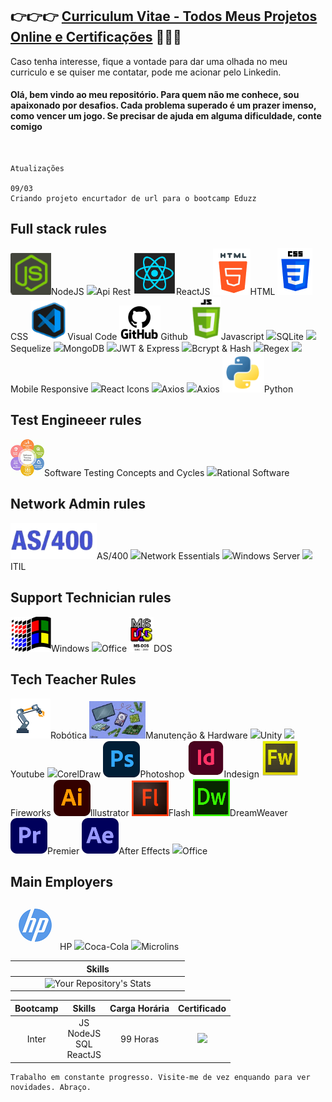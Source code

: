 <h2> 👉👉👉 <a href="https://alessandrogeras.github.io/Curriculum">Curriculum Vitae - Todos Meus Projetos Online e Certificações</a> 👀👀👀</h2>
Caso tenha interesse, fique a vontade para dar uma olhada no meu curriculo e se quiser me contatar, pode me acionar pelo Linkedin.<br />

<h4> Olá, bem vindo ao meu repositório. Para quem não me conhece, sou apaixonado por desafios. Cada problema superado é um prazer imenso, como vencer um jogo. Se precisar de ajuda em alguma dificuldade, conte comigo</h4><br />

```
Atualizações

09/03
Criando projeto encurtador de url para o bootcamp Eduzz
```

## Full stack rules<br />
![NodeJS](images/image-20211113125026184.png)NodeJS
<img src="https://encrypted-tbn0.gstatic.com/images?q=tbn:ANd9GcRrrHGe-GRedxM5chPDm6AplC0X2gHxvDg4hQ&usqp=CAU" width="85px">Api Rest
<img src="https://github.com/AlessandroGeras/AlessandroGeras/blob/main/images/reactjs.png" width="69px">ReactJS
![HTML](images/image-20211113125410000.png)HTML
![CSS](images/image-20211113125511569.png)CSS
<img src="https://github.com/AlessandroGeras/AlessandroGeras/blob/main/images/image-20211113130529335.png" width="59px">Visual Code
![Github](images/image-20211113232623950.png)Github
<img src="https://github.com/AlessandroGeras/AlessandroGeras/blob/main/images/image-20211113234134511.png" width="49px">Javascript
<img src="https://encrypted-tbn0.gstatic.com/images?q=tbn:ANd9GcRpv6DDHRpfs9VM8CPl8KQkjjQ48BVPNMlRvQ&usqp=CAU" width="99px">SQLite
<img src="https://encrypted-tbn0.gstatic.com/images?q=tbn:ANd9GcTTQ9kJl-IL3viOoMuXVg8LcL-y-vGFY3pNzQ&usqp=CAU" width="129px">Sequelize
<img src="https://encrypted-tbn0.gstatic.com/images?q=tbn:ANd9GcQrk3CoKA9O3tEdfksRDVK4k3SnxOR13_gg3A&usqp=CAU" width="99px">MongoDB
<img src="https://encrypted-tbn0.gstatic.com/images?q=tbn:ANd9GcQqqpzok9nuKWg8XunUpmlgr9dvGxqbWZ3Lfg&usqp=CAU" width="159px">JWT & Express
<img src="https://i.ytimg.com/vi/r1Iygf-rRdE/maxresdefault.jpg" width="159px">Bcrypt & Hash
<img src="https://res.cloudinary.com/practicaldev/image/fetch/s--xNN3N2qj--/c_limit%2Cf_auto%2Cfl_progressive%2Cq_auto%2Cw_880/https://dev-to-uploads.s3.amazonaws.com/uploads/articles/lfeb29tti4oe0efwgu65.jpeg" width="209px">Regex
<img src="https://quintagroup.com/services/web-design/responsive-website-design.png" width="159px">Mobile Responsive
<img src="https://res.cloudinary.com/practicaldev/image/fetch/s--RQF7UfFs--/c_imagga_scale,f_auto,fl_progressive,h_900,q_auto,w_1600/https://dev-to-uploads.s3.amazonaws.com/uploads/articles/2ucc7xyvobyaypil1b77.jpg" width="129px">React Icons
<img src="https://i.morioh.com/210119/4aff2bd0.webp" width="129px">Axios
<img src="https://miro.medium.com/max/1000/1*BFoC90U7sk6Tn9KGeabX6w.png" width="129px">Axios
![Python](images/image-20211113122258724.png)Python


## Test Engineeer rules<br />
![AS/400](images/test.png)Software Testing Concepts and Cycles
<img src="https://encrypted-tbn0.gstatic.com/images?q=tbn:ANd9GcQYXzLf6XO-50SPLY9vYYGv60OIlvwf_YLxjA&usqp=CAU" width="59px">Rational Software

## Network Admin rules<br />
![AS/400](images/image-20211113214545596.png)AS/400
<img src="https://images-na.ssl-images-amazon.com/images/I/51wrfkuAg-L._SX397_BO1,204,203,200_.jpg" width="39px">Network Essentials
<img src="https://encrypted-tbn0.gstatic.com/images?q=tbn:ANd9GcTy2qhttps://miro.medium.com/max/1000/1*BFoC90U7sk6Tn9KGeabX6w.pngNCnObHq9ikLKK2QLVJVSU5ypxw&usqp=CAU" width="175px">Windows Server
<img src="https://encrypted-tbn0.gstatic.com/images?q=tbn:ANd9GcSiKmB9Zu9PF_BAlRpQ1a2Xm2vEy0TNN75PMu5YfUWlsWxF7kTKmCVD8g9L9z6lqm94TCE&usqp=CAU" width="55px">ITIL

## Support Technician rules<br />
![Windows](images/image-20211113213944803.png)Windows
<img src="https://encrypted-tbn0.gstatic.com/images?q=tbn:ANd9GcTJHkOjZlqnTcS52gvJkl2uHfzug2SjhREDvw&usqp=CAU" width="110">Office
<img src="https://github.com/AlessandroGeras/AlessandroGeras/blob/main/images/image-20211113213905917.png" width="39px">DOS

## Tech Teacher Rules<br />
![Robótica](images/ro.png)Robótica
<img src="https://github.com/AlessandroGeras/AlessandroGeras/blob/main/images/manutencao.jpeg" width="90px">Manutenção & Hardware
<img src="https://encrypted-tbn0.gstatic.com/images?q=tbn:ANd9GcR16D_IzjWs38RV67p33vKnU7MJ4rqsII6b0g&usqp=CAU" width="59px">Unity
<img src="https://encrypted-tbn0.gstatic.com/images?q=tbn:ANd9GcSX4dE8nrbQwNZptX8nH6W9QtMzRLFVxl1uUg&usqp=CAU" width="99px">Youtube
<img src="https://encrypted-tbn0.gstatic.com/images?q=tbn:ANd9GcTxyqU7EUINulzWSRBmd5ESiuOMikKKlj0rgA&usqp=CAU" width="85px">CorelDraw
<img src="https://github.com/AlessandroGeras/AlessandroGeras/blob/main/images/photoshop.png" width="59px">Photoshop
<img src="https://github.com/AlessandroGeras/AlessandroGeras/blob/main/images/indesign.png" width="59px">Indesign
<img src="https://github.com/AlessandroGeras/AlessandroGeras/blob/main/images/fireworks.jpeg" width="59px">Fireworks
<img src="https://github.com/AlessandroGeras/AlessandroGeras/blob/main/images/illustrator.png" width="59px">Illustrator
<img src="https://github.com/AlessandroGeras/AlessandroGeras/blob/main/images/flash.jpeg" width="59px">Flash
<img src="https://github.com/AlessandroGeras/AlessandroGeras/blob/main/images/dw.png" width="59x">DreamWeaver
<img src="https://github.com/AlessandroGeras/AlessandroGeras/blob/main/images/premiere.png" width="59x">Premier
<img src="https://github.com/AlessandroGeras/AlessandroGeras/blob/main/images/aftereffects.png" width="59x">After Effects
<img src="https://encrypted-tbn0.gstatic.com/images?q=tbn:ANd9GcTJHkOjZlqnTcS52gvJkl2uHfzug2SjhREDvw&usqp=CAU" width="110">Office

## Main Employers<br />
![HP](images/hp1.png)HP
<img src="https://encrypted-tbn0.gstatic.com/images?q=tbn:ANd9GcS2up5dUHXjboKSvgMkFLM4iPt2W_S9FlMyrQ&usqp=CAU" width="89x">Coca-Cola
<img src="https://encrypted-tbn0.gstatic.com/images?q=tbn:ANd9GcRBpqatqiwWmAUtEapEQy1-wCBoVIKrDdsmTg&usqp=CAU" width="67x">Microlins


| | **Skills**| |
| :---: |  :---: |  :---: |
|  &nbsp; &nbsp; &nbsp; &nbsp; &nbsp; | ![Your Repository's Stats](https://github-readme-stats.vercel.app/api/top-langs/?username=AlessandroGeras&theme=blue-green) |  &nbsp; &nbsp; &nbsp; &nbsp; &nbsp; |


|**Bootcamp** | **Skills**| **Carga Horária** |**Certificado**|
| :---: |  :---: |  :---: |  :---: |
|  Inter | JS <br />NodeJS <br /> SQL <br /> ReactJS|  99 Horas |<img src="https://hermes.digitalinnovation.one/certificates/cover/469750BC.jpg" width="110"> |

```Trabalho
Trabalho em constante progresso. Visite-me de vez enquando para ver novidades. Abraço.
```
